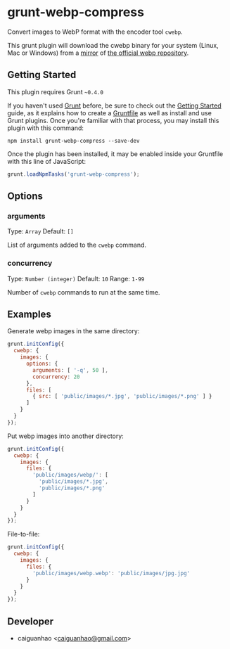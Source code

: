 grunt-webp-compress
===================

Convert images to WebP format with the encoder tool `cwebp`.

This grunt plugin will download the cwebp binary for your system (Linux, Mac or
Windows) from a [mirror](https://github.com/cghio/webp) of [the official webp
repository](https://code.google.com/p/webp/downloads/list).

## Getting Started

This plugin requires Grunt `~0.4.0`

If you haven't used [Grunt](http://gruntjs.com/) before, be sure to check out
the [Getting Started](http://gruntjs.com/getting-started) guide, as it explains
how to create a [Gruntfile](http://gruntjs.com/sample-gruntfile) as well as
install and use Grunt plugins. Once you're familiar with that process, you may
install this plugin with this command:

```shell
npm install grunt-webp-compress --save-dev
```

Once the plugin has been installed, it may be enabled inside your Gruntfile
with this line of JavaScript:

```js
grunt.loadNpmTasks('grunt-webp-compress');
```

## Options

### arguments

Type: `Array`   Default: `[]`

List of arguments added to the `cwebp` command.

### concurrency

Type: `Number (integer)`   Default: `10`   Range: `1-99`

Number of `cwebp` commands to run at the same time.

## Examples

Generate webp images in the same directory:

```js
grunt.initConfig({
  cwebp: {
    images: {
      options: {
        arguments: [ '-q', 50 ],
        concurrency: 20
      },
      files: [
        { src: [ 'public/images/*.jpg', 'public/images/*.png' ] }
      ]
    }
  }
});
```

Put webp images into another directory:

```js
grunt.initConfig({
  cwebp: {
    images: {
      files: {
        'public/images/webp/': [
          'public/images/*.jpg',
          'public/images/*.png'
        ]
      }
    }
  }
});
```

File-to-file:

```js
grunt.initConfig({
  cwebp: {
    images: {
      files: {
        'public/images/webp.webp': 'public/images/jpg.jpg'
      }
    }
  }
});
```

## Developer

* caiguanhao &lt;caiguanhao@gmail.com&gt;
